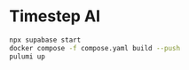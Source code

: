# Timestep AI

```bash
npx supabase start
docker compose -f compose.yaml build --push
pulumi up
```
